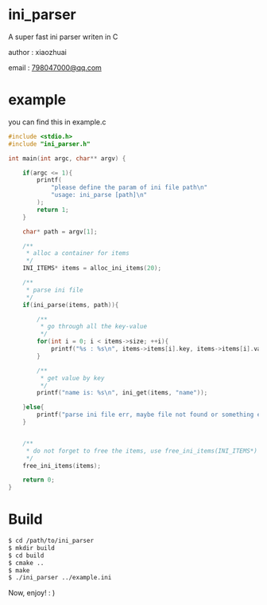 # ini_parser

A super fast ini parser writen in C


author : xiaozhuai

email : 798047000@qq.com

# example

you can find this in example.c

``` c
#include <stdio.h>
#include "ini_parser.h"

int main(int argc, char** argv) {

    if(argc <= 1){
        printf(
            "please define the param of ini file path\n"
            "usage: ini_parse [path]\n"
        );
        return 1;
    }

    char* path = argv[1];

    /**
     * alloc a container for items
     */
    INI_ITEMS* items = alloc_ini_items(20);

    /**
     * parse ini file
     */
    if(ini_parse(items, path)){

        /**
         * go through all the key-value
         */
        for(int i = 0; i < items->size; ++i){
            printf("%s : %s\n", items->items[i].key, items->items[i].value);
        }

        /**
         * get value by key
         */
        printf("name is: %s\n", ini_get(items, "name"));

    }else{
        printf("parse ini file err, maybe file not found or something else\n");
    }


    /**
     * do not forget to free the items, use free_ini_items(INI_ITEMS*) or just use free(void*)
     */
    free_ini_items(items);

    return 0;
}
```

# Build

``` bash
$ cd /path/to/ini_parser
$ mkdir build
$ cd build
$ cmake ..
$ make
$ ./ini_parser ../example.ini
```

Now, enjoy!     : )


